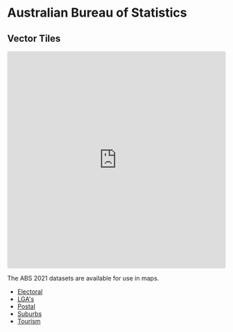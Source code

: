 [//]: # "Weight: 3"
[//]: # "Layout: 1-col"
[//]: # "toc: false"

# Australian Bureau of Statistics

## Vector Tiles

<iframe src="https://codesandbox.io/embed/simple-mapbox-tourism-kuo39x?fontsize=14&hidenavigation=1&module=%2Fsrc%2FMap%2FTourismMapLayer.tsx&theme=dark"
  style="width:100%; height:500px; border:0; border-radius: 4px; overflow:hidden;"
  title="simple-mapbox-tourism"
></iframe>

The ABS 2021 datasets are available for use in maps.

- [Electoral](https://mapping.withalpaca.travel/set/abs_2021_electoral)
- [LGA's](https://mapping.withalpaca.travel/set/abs_2021_lga)
- [Postal](https://mapping.withalpaca.travel/set/abs_2021_postal)
- [Suburbs](https://mapping.withalpaca.travel/set/abs_2021_suburbs)
- [Tourism](https://mapping.withalpaca.travel/set/abs_2021_tourism)
